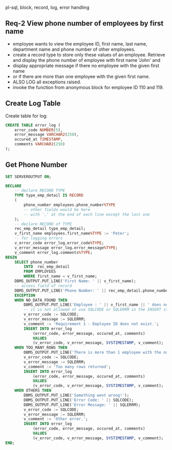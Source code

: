 pl-sql, block, record, log, error handling
## Req-2 View phone number of employees by first name

- employee wants to view the employee ID, first name, last name, department name and phone number of other employees.  
- create a record type to store only these values of an employee.
Retrieve and display the phone number of employee with first name 'John' and 
- display appropriate message if there no employee with the given first name 
- or if there are more than one employee with the given first name.
- ALSO LOG all exceptions raised.
- invoke the function from anonymous block for employee ID 110 and 119.




## Create Log Table

Create table for log:
```sql
CREATE TABLE error_log (
    error_code NUMBER(5),
    error_message VARCHAR2(250),
    occured_at TIMESTAMP,
    comments VARCHAR2(250)
);
```


## Get Phone Number

```sql
SET SERVEROUTPUT ON;

DECLARE
    -- declare RECORD TYPE
    TYPE type_emp_detail IS RECORD
    (
        phone_number employees.phone_number%TYPE
        -- other fields would be here
        -- with ',' at the end of each line except the last one
    );
    -- declare RECORD of TYPE
    rec_emp_detail type_emp_detail;
    v_first_name employees.first_name%TYPE := 'Peter';
    -- for logging errors
    v_error_code error_log.error_code%TYPE;
    v_error_message error_log.error_message%TYPE;
    v_comment error_log.comments%TYPE;
BEGIN
    SELECT phone_number
        INTO  rec_emp_detail
        FROM EMPLOYEES
        WHERE first_name = v_first_name;
    DBMS_OUTPUT.PUT_LINE('First Name: ' || v_first_name);
    -- access field of record
    DBMS_OUTPUT.PUT_LINE('Phone Number: ' || rec_emp_detail.phone_number);
    EXCEPTION
    WHEN NO_DATA_FOUND THEN
        DBMS_OUTPUT.PUT_LINE('Employee : ' || v_first_name || ' does not exists.');
        -- it is not allowed ot use SQLCODE or SQLERRM in the INSERT statement
        v_error_code := SQLCODE;
        v_error_message := SQLERRM;
        v_comment := 'Requirement 1 - Employee ID does not exist.';
        INSERT INTO error_log
            (error_code, error_message, occured_at, comments)
            VALUES
            (v_error_code, v_error_message, SYSTIMESTAMP, v_comment);
    WHEN TOO_MANY_ROWS THEN
        DBMS_OUTPUT.PUT_LINE('There is more than 1 employee with the name ' || v_first_name);
        v_error_code := SQLCODE;
        v_error_message := SQLERRM;
        v_comment := 'Too many rows returned';
        INSERT INTO error_log
            (error_code, error_message, occured_at, comments)
            VALUES
            (v_error_code, v_error_message, SYSTIMESTAMP, v_comment);
    WHEN OTHERS THEN
        DBMS_OUTPUT.PUT_LINE('Something went wrong!');
        DBMS_OUTPUT.PUT_LINE('Error Code: ' || SQLCODE);
        DBMS_OUTPUT.PUT_LINE('Error Message: ' || SQLERRM);
        v_error_code := SQLCODE;
        v_error_message := SQLERRM;
        v_comment := 'Other error.';
        INSERT INTO error_log
            (error_code, error_message, occured_at, comments)
            VALUES
            (v_error_code, v_error_message, SYSTIMESTAMP, v_comment);
END;
```
